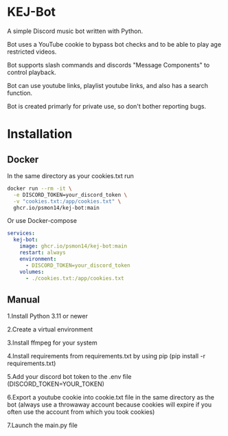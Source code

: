 # KEJ-Bot

A simple Discord music bot written with Python.

Bot uses a YouTube cookie to bypass bot checks and to be able to play age restricted videos.

Bot supports slash commands and discords "Message Components" to control playback.

Bot can use youtube links, playlist youtube links, and also has a search function.

Bot is created primarly for private use, so don't bother reporting bugs.

# Installation

## Docker

In the same directory as your cookies.txt run

```bash
docker run --rm -it \
  -e DISCORD_TOKEN=your_discord_token \
  -v "cookies.txt:/app/cookies.txt" \
  ghcr.io/psmon14/kej-bot:main
```

Or use Docker-compose

```yaml
services:
  kej-bot:
    image: ghcr.io/psmon14/kej-bot:main
    restart: always
    environment:
      - DISCORD_TOKEN=your_discord_token
    volumes:
      - ./cookies.txt:/app/cookies.txt
```

## Manual

1.Install Python 3.11 or newer

2.Create a virtual environment

3.Install ffmpeg for your system

4.Install requirements from requirements.txt by using pip (pip install -r requirements.txt)

5.Add your discord bot token to the .env file (DISCORD_TOKEN=YOUR_TOKEN)

6.Export a youtube cookie into cookie.txt file in the same directory as the bot (always use a throwaway account because cookies will expire if you often use the account from which you took cookies)

7.Launch the main.py file
